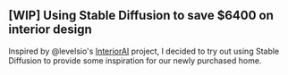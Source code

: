 ## \[WIP\] Using Stable Diffusion to save $6400 on interior design

Inspired by @levelsio's [InteriorAI](https://interiorai.com/) project, I decided to try out using Stable Diffusion to provide some inspiration for our newly purchased home.

